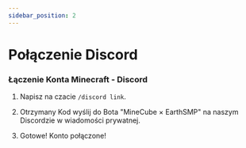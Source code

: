 ```yaml
---
sidebar_position: 2
---
```


# Połączenie Discord

### Łączenie Konta Minecraft - Discord

1. Napisz na czacie `/discord link`.

2. Otrzymany Kod wyślij do Bota "MineCube × EarthSMP" na naszym Discordzie w wiadomości prywatnej.

3. Gotowe! Konto połączone!
